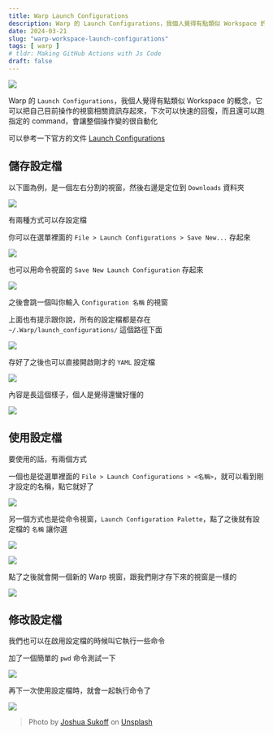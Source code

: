 ```yaml
---
title: Warp Launch Configurations
description: Warp 的 Launch Configurations，我個人覺得有點類似 Workspace 的概念，它可以把自己目前操作的視窗相關資訊存起來，下次可以快速的回復，而且還可以跑指定的 command，會讓整個操作變的很自動化
date: 2024-03-21
slug: "warp-workspace-launch-configurations"
tags: [ warp ]
# tldr: Making GitHub Actions with Js Code
draft: false
---
```


![](./cover.webp)

Warp 的 `Launch Configurations`，我個人覺得有點類似 Workspace 的概念，它可以把自己目前操作的視窗相關資訊存起來，下次可以快速的回復，而且還可以跑指定的 command，會讓整個操作變的很自動化

可以參考一下官方的文件 [Launch Configurations](https://docs.warp.dev/features/sessions/launch-configurations)


## 儲存設定檔

以下圖為例，是一個左右分割的視窗，然後右邊是定位到 `Downloads` 資料夾

![](01.webp)

有兩種方式可以存設定檔

你可以在選單裡面的 `File > Launch Configurations > Save New...` 存起來

![](02.webp)

也可以用命令視窗的 `Save New Launch Configuration` 存起來

![](03.webp)

之後會跳一個叫你輸入 `Configuration 名稱` 的視窗

上面也有提示跟你說，所有的設定檔都是存在 ` ~/.Warp/launch_configurations/` 這個路徑下面

![](04.webp)

存好了之後也可以直接開啟剛才的 `YAML` 設定檔

![](05.webp)

內容是長這個樣子，個人是覺得還蠻好懂的

![](06.webp)

## 使用設定檔

要使用的話，有兩個方式

一個也是從選單裡面的 `File > Launch Configurations > <名稱>`，就可以看到剛才設定的名稱，點它就好了

![](07.webp)

另一個方式也是從命令視窗，`Launch Configuration Palette`，點了之後就有設定檔的 `名稱` 讓你選

![](08.webp)

![](09.webp)

點了之後就會開一個新的 Warp 視窗，跟我們剛才存下來的視窗是一樣的

![](10.webp)

## 修改設定檔

我們也可以在啟用設定檔的時候叫它執行一些命令
 
加了一個簡單的 `pwd` 命令測試一下

![](11.webp)

再下一次使用設定檔時，就會一起執行命令了

![](12.webp)


> Photo by [Joshua Sukoff](https://unsplash.com/@joshuas?utm_content=creditCopyText&utm_medium=referral&utm_source=unsplash) on [Unsplash](https://unsplash.com/photos/yellow-and-black-spiral-light-9jBqWo7MgaU?utm_content=creditCopyText&utm_medium=referral&utm_source=unsplash)